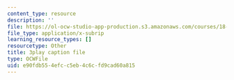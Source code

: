 ```yaml
---
content_type: resource
description: ''
file: https://ol-ocw-studio-app-production.s3.amazonaws.com/courses/18-06sc-linear-algebra-fall-2011/e90fdb554efcc5eb4c6cfd9cad60a815_3cMyj8EKFGo.srt
file_type: application/x-subrip
learning_resource_types: []
resourcetype: Other
title: 3play caption file
type: OCWFile
uid: e90fdb55-4efc-c5eb-4c6c-fd9cad60a815
---
```

